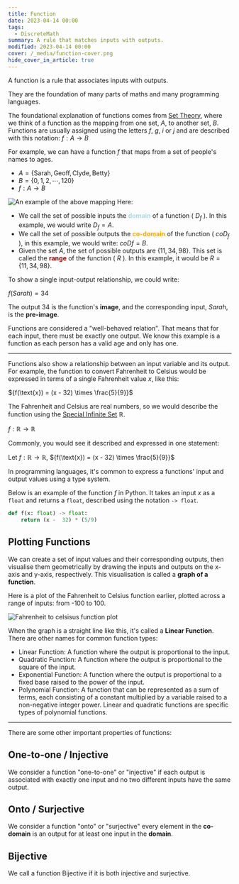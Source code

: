 ```yaml
---
title: Function
date: 2023-04-14 00:00
tags:
  - DiscreteMath
summary: A rule that matches inputs with outputs.
modified: 2023-04-14 00:00
cover: /_media/function-cover.png
hide_cover_in_article: true
---
```


A function is a rule that associates inputs with outputs.

They are the foundation of many parts of maths and many programming languages.

The foundational explanation of functions comes from [Set Theory](permanent/set-theory.md), where we think of a function as the mapping from one set, $A$, to another set, $B$. Functions are usually assigned using the letters $f$, $g$, $i$ or $j$ and are described with this notation: $f : A \rightarrow B$

For example, we can have a function $f$ that maps from a set of people's names to ages.

* $A = \{\text{Sarah}, \text{Geoff}, \text{Clyde}, \text{Betty}\}$
* $B = \{0, 1, 2, \cdots, 120 \}$
* $f : A \rightarrow B$

![An example of the above mapping](/_media/function-diagram.png)
Here:

* We call the set of possible inputs the <font style="color: lightblue"><b>domain</b></font> of a function ( $D_f$ ). In this example, we would write $D_f = A$.
* We call the set of possible outputs the <font color="orange"><b>co-domain</b></font> of the function ( $coD_f$ ), in this example, we would write: $coDf = B$.
* Given the set $A$, the set of possible outputs are $\{11, 34, 98\}$. This set is called the <font style="color: darkred"><b>range</b></font> of the function ( $R$ ). In this example, it would be $R = \{11, 34, 98\}$.

To show a single input-output relationship, we could write:

$f(Sarah) = 34$

The output 34 is the function's **image**, and the corresponding input, $Sarah$, is the **pre-image**.

Functions are considered a "well-behaved relation". That means that for each input, there must be exactly one output. We know this example is a function as each person has a valid age and only has one.

---

Functions also show a relationship between an input variable and its output. For example, the function to convert Fahrenheit to Celsius would be expressed in terms of a single Fahrenheit value $x$, like this:

${f(\text{x}) = (x - 32) \times \frac{5}{9}}$

The Fahrenheit and Celsius are real numbers, so we would describe the function using the [Special Infinite Set](special-infinite-sets.md) $\mathbb{R}$.

$f : \mathbb{R} \rightarrow \mathbb{R}$

Commonly, you would see it described and expressed in one statement:

Let $f : \mathbb{R} \rightarrow \mathbb{R}$, ${f(\text{x}) = (x - 32) \times \frac{5}{9}}$

In programming languages, it's common to express a functions' input and output values using a type system.

Below is an example of the function $f$ in Python. It takes an input $x$ as a `float` and returns a `float`, described using the notation `-> float`.

```python
def f(x: float) -> float:
    return (x -  32) * (5/9)
```

## Plotting Functions

We can create a set of input values and their corresponding outputs, then visualise them geometrically by drawing the inputs and outputs on the x-axis and y-axis, respectively. This visualisation is called a **graph of a function**.

Here is a plot of the Fahrenheit to Celsius function earlier, plotted across a range of inputs: from -100 to 100.

![Fahrenheit to celsisus function plot](/_media/fahrenheit-to-celsius.png)

When the graph is a straight line like this, it's called a **Linear Function**. There are other names for common function types:

* Linear Function: A function where the output is proportional to the input.
* Quadratic Function: A function where the output is proportional to the square of the input.
* Exponential Function: A function where the output is proportional to a fixed base raised to the power of the input.
* Polynomial Function: A function that can be represented as a sum of terms, each consisting of a constant multiplied by a variable raised to a non-negative integer power. Linear and quadratic functions are specific types of polynomial functions.

---

There are some other important properties of functions:

## One-to-one / Injective

We consider a function "one-to-one" or "injective" if each output is associated with exactly one input and no two different inputs have the same output.

## Onto / Surjective

We consider a function "onto" or "surjective" every element in the **co-domain** is an output for at least one input in the **domain**.

## Bijective

We call a function Bijective if it is both injective and surjective.
